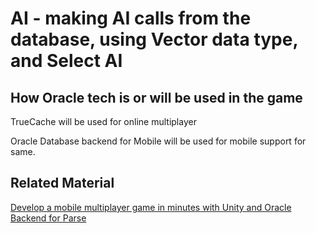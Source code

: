 # AI - making AI calls from the database, using Vector data type, and Select AI

## How Oracle tech is or will be used in the game

TrueCache will be used for online multiplayer

Oracle Database backend for Mobile will be used for mobile support for same.

## Related Material


[Develop a mobile multiplayer game in minutes with Unity and Oracle Backend for Parse](https://medium.com/oracledevs/develop-a-mobile-multiplayer-game-in-minutes-with-unity-and-oracle-backend-for-parse-d41f452fbe32)